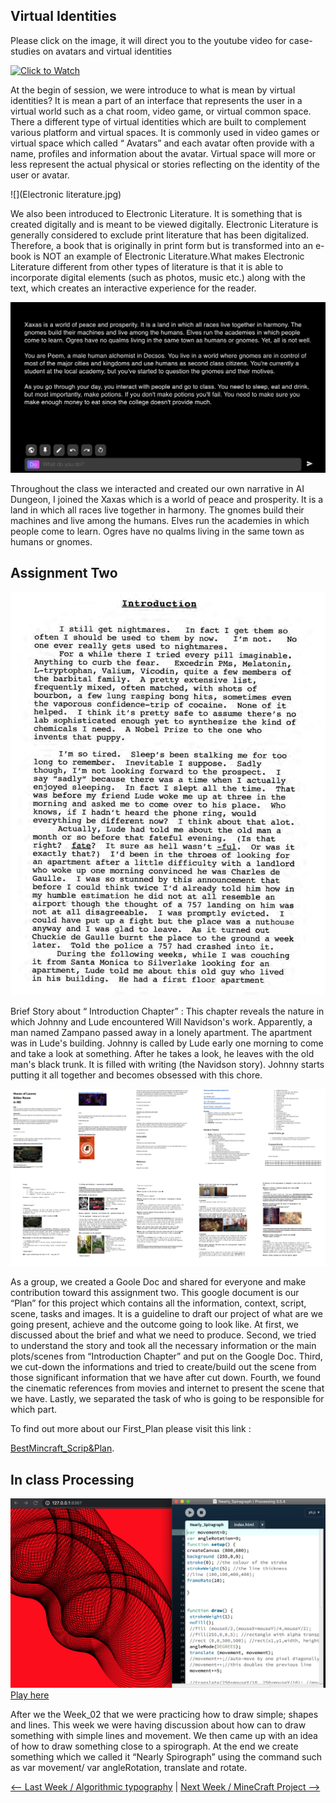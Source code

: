 ## Virtual Identities 

Please click on the image, it will direct you to the youtube video for case-studies on avatars and virtual identities

[![Click to Watch](http://img.youtube.com/vi/aJ510QfMaGA/0.jpg)](http://www.youtube.com/watch?v=aJ510QfMaGA "Mariko Mori")

At the begin of session, we were introduce to what is mean by virtual identities? It is mean a part of an interface that represents the user in a virtual world such as a chat room, video game, or virtual common space. There a different type of virtual identities which are built to complement various platform and virtual spaces. It is commonly used in video games or virtual space which called “ Avatars” and each avatar often provide with a name, profiles and information about the avatar. Virtual space will more or less represent the actual physical or stories reflecting on the identity of the user or avatar. 

![](Electronic literature.jpg) 

We also been introduced to Electronic Literature. It is something that is created digitally and is meant to be viewed digitally. Electronic Literature is generally considered to exclude print literature that has been digitalized. Therefore, a book that is originally in print form but is transformed into an e-book is NOT an example of Electronic Literature.What makes Electronic Literature different from other types of literature is that it is able to incorporate digital elements (such as photos, music etc.) along with the text, which creates an interactive experience for the reader.

![](AI_Dungeon.jpg) 

Throughout the class we interacted and created our own narrative in AI Dungeon, I joined the Xaxas which is a world of peace and prosperity. It is a land in which all races live together in harmony. The gnomes build their machines and live among the humans. Elves run the academies in which people come to learn. Ogres have no qualms living in the same town as humans or gnomes.

## Assignment Two

![](Introduction.jpg)

Brief Story about “ Introduction Chapter” : This chapter reveals the nature in which Johnny and Lude encountered Will Navidson's work. Apparently, a man named Zampano passed away in a lonely apartment. The apartment was in Lude's building. Johnny is called by Lude early one morning to come and take a look at something. After he takes a look, he leaves with the old man's black trunk. It is filled with writing (the Navidson story). Johnny starts putting it all together and becomes obsessed with this chore.

![](Script.jpg)

As a group, we created a Goole Doc and shared for everyone and make contribution toward this assignment two. This google document is our “Plan” for this project which contains all the information, context, script, scene, tasks and images. It is a guideline to draft our project of what are we going present, achieve and the outcome going to look like. At first, we discussed about the brief and what we need to produce. Second, we tried to understand the story and took all the necessary information or the main plots/scenes from “Introduction Chapter” and put on the Google Doc. Third, we cut-down the informations and tried to create/build out the scene from those significant information that we have after cut down. Fourth, we found the cinematic references from movies and internet to present the scene that we have. Lastly, we separated the task of who is going to be responsible for which part.

To find out more about our First_Plan please visit this link :

[BestMincraft_Scrip&Plan](https://docs.google.com/document/d/1WgoUWJ-hBFhOqOPKxN4vSNMM6sSR0MrueVGS22FdW4c/edit#).

## In class Processing

![](Nearly.jpg)
[Play here](https://ptpeem.github.io/EdmCodeWorld/Week_03/Nearly_Spiragraph/)

After we the Week_02 that we were practicing how to draw simple; shapes and lines. This week we were having discussion about how can to draw something with simple lines and movement. We then came up with an idea of how to draw something close to a spirograph. At the end we create something which we called it “Nearly Spirograph” using the command such as var movement/ var angleRotation, translate and rotate.

<p align="center">
  
<a href='https://ptpeem.github.io/EdmCodeWorld/Week_02'> <-- Last Week / Algorithmic typography</a> | <a href='https://ptpeem.github.io/EdmCodeWorld/Week_04/'> Next Week / MineCraft Project --></a>

</p>
